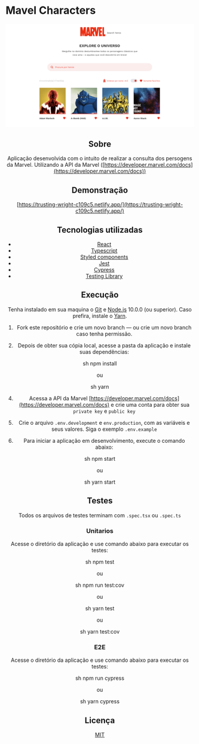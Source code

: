 # Mavel Characters

<center>
  <img src="./assets/example.png" alt="example" width="880" />
<center>

## Sobre

Aplicação desenvolvida com o intuito de realizar a consulta dos persogens da Marvel. Utilizando a API da Marvel ([https://developer.marvel.com/docs](https://developer.marvel.com/docs))

## Demonstração

[https://trusting-wright-c109c5.netlify.app/](https://trusting-wright-c109c5.netlify.app/)

## Tecnologias utilizadas

- [React](https://pt-br.reactjs.org/)
- [Typescript](https://www.typescriptlang.org/)
- [Styled components](https://styled-components.com/)
- [Jest](https://jestjs.io/)
- [Cypress](https://www.cypress.io/)
- [Testing Library](https://testing-library.com/docs/react-testing-library/intro)

## Execução

Tenha instalado em sua maquina o [Git](http://git-scm.com/) e [Node.js](http://nodejs.org/) 10.0.0 (ou superior). Caso prefira, instale o [Yarn](https://yarnpkg.com/).

1. Fork este repositório e crie um novo branch — ou crie um novo branch caso tenha permissão.

2. Depois de obter sua cópia local, acesse a pasta da aplicação e instale suas dependências:

sh
npm install

ou

sh
yarn

4. Acessa a API da Marvel [https://developer.marvel.com/docs](https://developer.marvel.com/docs) e crie uma conta para obter sua `private key` e `public key`

5. Crie o arquivo `.env.development` e `env.production`, com as variáveis e seus valores. Siga o exemplo `.env.example`

6. Para iniciar a aplicação em desenvolvimento, execute o comando abaixo:

sh
npm start

ou

sh
yarn start

## Testes

Todos os arquivos de testes terminam com `.spec.tsx` ou `.spec.ts`

### Unitarios

Acesse o diretório da aplicação e use comando abaixo para executar os testes:

sh
npm test

ou

sh
npm run test:cov

ou

sh
yarn test

ou

sh
yarn test:cov

### E2E

Acesse o diretório da aplicação e use comando abaixo para executar os testes:

sh
npm run cypress

ou

sh
yarn cypress

## Licença

[MIT](https://opensource.org/licenses/MIT)
